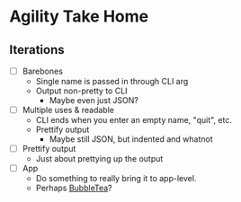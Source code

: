 # Agility Take Home

## Iterations

+ [ ] Barebones
    + Single name is passed in through CLI arg
    + Output non-pretty to CLI
        + Maybe even just JSON?
+ [ ] Multiple uses & readable
    + CLI ends when you enter an empty name, "quit", etc.
    + Prettify output
        + Maybe still JSON, but indented and whatnot
+ [ ] Prettify output
    + Just about prettying up the output
+ [ ] App
    + Do something to really bring it to app-level.
    + Perhaps [BubbleTea](https://github.com/charmbracelet/bubbletea)?
